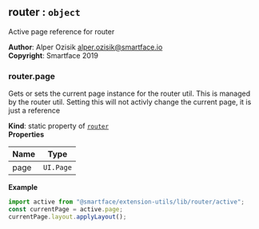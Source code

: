 <a name="module_router"></a>

## router : <code>object</code>
Active page reference for router

**Author**: Alper Ozisik <alper.ozisik@smartface.io>  
**Copyright**: Smartface 2019  
<a name="module_router.page"></a>

### router.page
Gets or sets the current page instance for the router util. This is managed by the router util. Setting this will not activly change the current page, it is just a reference

**Kind**: static property of [<code>router</code>](#module_router)  
**Properties**

| Name | Type |
| --- | --- |
| page | <code>UI.Page</code> | 

**Example**  
```js
import active from "@smartface/extension-utils/lib/router/active";
const currentPage = active.page;
currentPage.layout.applyLayout();
```
